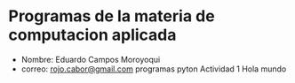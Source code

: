 # Programas de la materia de computacion aplicada
- Nombre: Eduardo Campos Moroyoqui
- correo: rojo.cabor@gmail.com
programas pyton
Actividad 1 Hola mundo